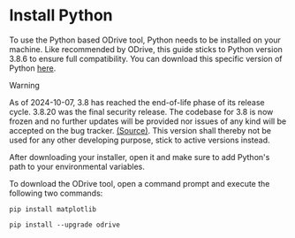 # Install Python

To use the Python based ODrive tool, Python needs to be installed on your machine. Like recommended by ODrive, this guide sticks to Python version 3.8.6 to ensure full compatibility. You can download this specific version of Python [here](https://www.python.org/downloads/release/python-386/).

> [!WARNING] 
As of 2024-10-07, 3.8 has reached the end-of-life phase of its release cycle. 3.8.20 was the final security release. The codebase for 3.8 is now frozen and no further updates will be provided nor issues of any kind will be accepted on the bug tracker. [(Source)](https://peps.python.org/pep-0569/). This version shall thereby not be used for any other developing purpose, stick to active versions instead. 

After downloading your installer, open it and make sure to add Python's path to your environmental variables.

To download the ODrive tool, open a command prompt and execute the following two commands:

```shell
pip install matplotlib
```
```shell
pip install --upgrade odrive
```
